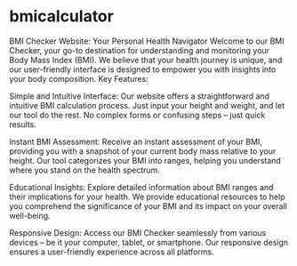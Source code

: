 # bmicalculator
 BMI Checker Website: Your Personal Health Navigator  Welcome to our BMI Checker, your go-to destination for understanding and monitoring your Body Mass Index (BMI). We believe that your health journey is unique, and our user-friendly interface is designed to empower you with insights into your body composition.
Key Features:

Simple and Intuitive Interface:
Our website offers a straightforward and intuitive BMI calculation process. Just input your height and weight, and let our tool do the rest. No complex forms or confusing steps – just quick results.

Instant BMI Assessment:
Receive an instant assessment of your BMI, providing you with a snapshot of your current body mass relative to your height. Our tool categorizes your BMI into ranges, helping you understand where you stand on the health spectrum.

Educational Insights:
Explore detailed information about BMI ranges and their implications for your health. We provide educational resources to help you comprehend the significance of your BMI and its impact on your overall well-being.

Responsive Design:
Access our BMI Checker seamlessly from various devices – be it your computer, tablet, or smartphone. Our responsive design ensures a user-friendly experience across all platforms.
